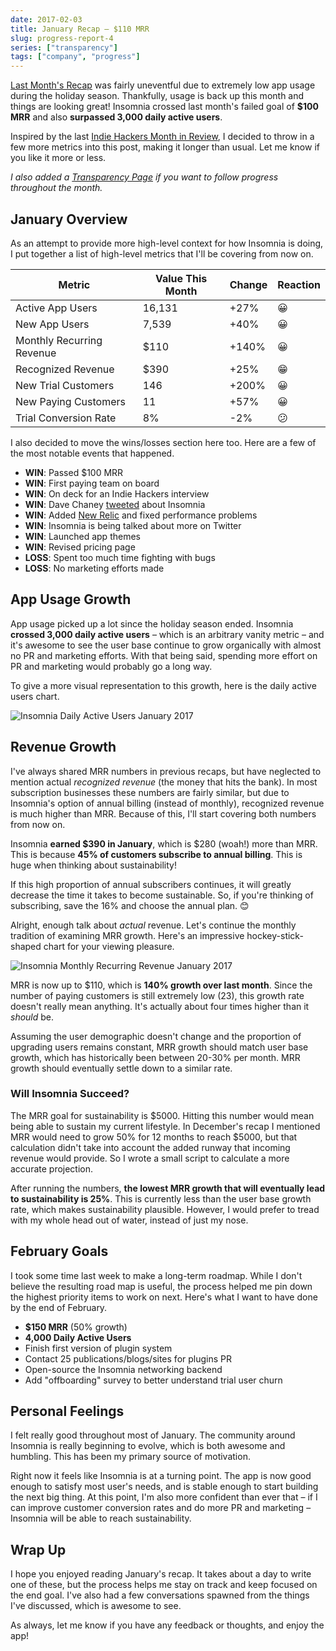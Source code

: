 ```yaml
---
date: 2017-02-03
title: January Recap – $110 MRR
slug: progress-report-4
series: ["transparency"]
tags: ["company", "progress"]
---
```


[Last Month's Recap](/blog/progress-report-3) was fairly uneventful due to extremely low app usage
during the holiday season. Thankfully, usage is back up this month and things are looking 
great! Insomnia crossed last month's failed goal of **$100 MRR** and also **surpassed 3,000
daily active users**.

<!--more-->

Inspired by the last 
[Indie Hackers Month in Review](https://www.indiehackers.com/blog/month-in-review-2016-12), 
I decided to throw in a few more metrics into this post, making it longer than usual. Let me
know if you like it more or less.

_I also added a [Transparency Page](/transparency/) if you want to follow progress 
throughout the month._

## January Overview

As an attempt to provide more high-level context for how Insomnia is doing, I put together 
a list of high-level metrics that I'll be covering from now on.

| Metric                    | Value This Month | Change  | Reaction   |
| ------------------------- | ---------------- | ------- | ---------- |
| Active App Users          | 16,131           | +27%    | &#x1f600;  |        
| New App Users             | 7,539            | +40%    | &#x1f600;  |
| Monthly Recurring Revenue | $110             | +140%   | &#x1f600;  |
| Recognized Revenue        | $390             | +25%    | &#x1f601;  |
| New Trial Customers       | 146              | +200%   | &#x1f600;  |
| New Paying Customers      | 11               | +57%    | &#x1f600;  |
| Trial Conversion Rate     | 8%               | -2%     | &#x1f615;  |

I also decided to move the wins/losses section here too. Here are a few of the most notable
events that happened.

- **WIN**: Passed $100 MRR
- **WIN**: First paying team on board
- **WIN**: On deck for an Indie Hackers interview
- **WIN**: Dave Chaney [tweeted](https://twitter.com/davecheney/status/820937289370980352) about Insomnia
- **WIN**: Added [New Relic](https://newrelic.com/) and fixed performance problems
- **WIN**: Insomnia is being talked about more on Twitter
- **WIN**: Launched app themes
- **WIN**: Revised pricing page
- **LOSS**: Spent too much time fighting with bugs
- **LOSS**: No marketing efforts made

## App Usage Growth

App usage picked up a lot since the holiday season ended. Insomnia **crossed 3,000 
daily active users** – which is an arbitrary vanity metric – and it's awesome to see the 
user base continue to grow organically with almost no PR and marketing efforts. With that being
said, spending more effort on PR and marketing would probably go a long way.

To give a more visual representation to this growth, here is the daily active users chart.

![Insomnia Daily Active Users January 2017](/images/blog/dau-7.png)

## Revenue Growth

I've always shared MRR numbers in previous recaps, but have neglected to mention actual _recognized
revenue_ (the money that hits the bank). In most subscription businesses these numbers 
are fairly similar, but due to Insomnia's option of annual billing (instead of monthly),
recognized revenue is much higher than MRR. Because of this, I'll start covering both numbers 
from now on.

Insomnia **earned $390 in January**, which is $280 (woah!) more than MRR. This is 
because **45% of customers subscribe to annual billing**. This is huge when thinking
about sustainability!

If this high proportion of annual subscribers continues, it will greatly decrease the time it
takes to become sustainable. So, if you're thinking of subscribing, save the 16% and choose the
annual plan. &#x1f60a;

Alright, enough talk about _actual_ revenue. Let's continue the monthly tradition of examining
MRR growth. Here's an impressive hockey-stick-shaped chart for your viewing pleasure.

![Insomnia Monthly Recurring Revenue January 2017](/images/blog/mrr-7.png)

MRR is now up to $110, which is **140% growth over last month**. Since the number of paying 
customers is still extremely low (23), this growth rate doesn't really mean anything. It's actually
about four times higher than it _should_ be.

Assuming the user demographic doesn't change and the proportion of upgrading users remains 
constant, MRR growth should match user base growth, which has historically been between 
20-30% per month. MRR growth should eventually settle down to a similar rate.

### Will Insomnia Succeed?

The MRR goal for sustainability is $5000. Hitting this number would mean being able to 
sustain my current lifestyle. In December's recap I mentioned MRR 
would need to grow 50% for 12 months to reach $5000, but that calculation didn't take into 
account the added runway that incoming revenue would provide. So I wrote a small script to 
calculate a more accurate projection.

After running the numbers, **the lowest MRR growth that will eventually
lead to sustainability is 25%**. This is currently less than the user base growth rate, which makes
sustainability plausible. However, I would prefer to tread with my whole head out of water, 
instead of just my nose.

## February Goals

I took some time last week to make a long-term roadmap. While I don't believe the resulting road map
is useful, the process helped me pin down the highest priority items to work on next. Here's what
I want to have done by the end of February.

- **$150 MRR** (50% growth)
- **4,000 Daily Active Users**
- Finish first version of plugin system
- Contact 25 publications/blogs/sites for plugins PR 
- Open-source the Insomnia networking backend
- Add "offboarding" survey to better understand trial user churn

## Personal Feelings

I felt really good throughout most of January. The community around Insomnia is really beginning
to evolve, which is both awesome and humbling. This has been my primary source of motivation.

Right now it feels like Insomnia is at a turning point. The app is now good enough to satisfy 
most user's needs, and is stable enough to start building the next big thing. At this point,
I'm also more confident than ever that – if I can improve customer conversion rates and 
do more PR and marketing – Insomnia will be able to reach sustainability.

## Wrap Up

I hope you enjoyed reading January's recap. It takes about a day to write one of these, but the
process helps me stay on track and keep focused on the end goal. I've also had a few conversations
spawned from the things I've discussed, which is awesome to see.

As always, let me know if you have any feedback or thoughts, and enjoy the app!
